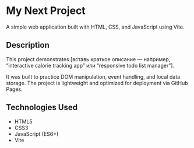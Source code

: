 # My Next Project

A simple web application built with HTML, CSS, and JavaScript using Vite.

## Description

This project demonstrates [вставь краткое описание — например, “interactive calorie tracking app” или “responsive todo list manager”].

It was built to practice DOM manipulation, event handling, and local data storage. The project is lightweight and optimized for deployment via GitHub Pages.

## Technologies Used

- HTML5  
- CSS3  
- JavaScript (ES6+)  
- Vite
